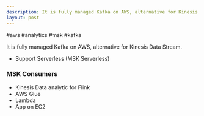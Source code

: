 ```yaml
---
description: It is fully managed Kafka on AWS, alternative for Kinesis Data Stream.
layout: post
---
```


#aws #analytics #msk #kafka

It is fully managed Kafka on AWS, alternative for Kinesis Data Stream.
- Support Serverless (MSK Serverless)

### MSK Consumers
- Kinesis Data analytic for Flink
- AWS Glue
- Lambda
- App on EC2